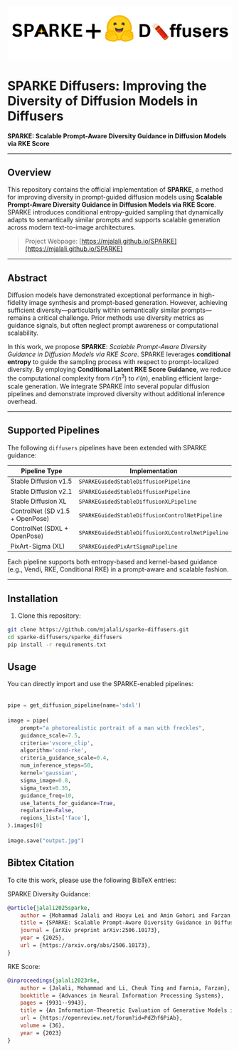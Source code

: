 ![SPARKE-diffusers](./sparke_diffusers_logo.png)

# SPARKE Diffusers: Improving the Diversity of Diffusion Models in Diffusers

**SPARKE: Scalable Prompt-Aware Diversity Guidance in Diffusion Models via RKE Score**

---

## Overview

This repository contains the official implementation of **SPARKE**, a method for improving diversity in prompt-guided diffusion models using **Scalable Prompt-Aware Diversity Guidance in Diffusion Models via RKE Score**. SPARKE introduces conditional entropy-guided sampling that dynamically adapts to semantically similar prompts and supports scalable generation across modern text-to-image architectures.

> Project Webpage: [https://mjalali.github.io/SPARKE](https://mjalali.github.io/SPARKE)

---

## Abstract

Diffusion models have demonstrated exceptional performance in high-fidelity image synthesis and prompt-based generation. However, achieving sufficient diversity—particularly within semantically similar prompts—remains a critical challenge. Prior methods use diversity metrics as guidance signals, but often neglect prompt awareness or computational scalability.

In this work, we propose **SPARKE**: _Scalable Prompt-Aware Diversity Guidance in Diffusion Models via RKE Score_. SPARKE leverages **conditional entropy** to guide the sampling process with respect to prompt-localized diversity. By employing **Conditional Latent RKE Score Guidance**, we reduce the computational complexity from $\mathcal{O}(n^3)$ to $\mathcal{O}(n)$, enabling efficient large-scale generation. We integrate SPARKE into several popular diffusion pipelines and demonstrate improved diversity without additional inference overhead.

---

## Supported Pipelines

The following `diffusers` pipelines have been extended with SPARKE guidance:

| Pipeline Type                             | Implementation                                    |
|------------------------------------------|---------------------------------------------------|
| Stable Diffusion v1.5                    | `SPARKEGuidedStableDiffusionPipeline`             |
| Stable Diffusion v2.1                    | `SPARKEGuidedStableDiffusionPipeline`             |
| Stable Diffusion XL                      | `SPARKEGuidedStableDiffusionXLPipeline`           |
| ControlNet (SD v1.5 + OpenPose)          | `SPARKEGuidedStableDiffusionControlNetPipeline`   |
| ControlNet (SDXL + OpenPose)             | `SPARKEGuidedStableDiffusionXLControlNetPipeline` |
| PixArt-Sigma (XL)                        | `SPARKEGuidedPixArtSigmaPipeline`                 |

Each pipeline supports both entropy-based and kernel-based guidance (e.g., Vendi, RKE, Conditional RKE) in a prompt-aware and scalable fashion.

---

## Installation

1. Clone this repository:
```bash
git clone https://github.com/mjalali/sparke-diffusers.git
cd sparke-diffusers/sparke_diffusers
pip install -r requirements.txt
```

## Usage

You can directly import and use the SPARKE-enabled pipelines:

```python

pipe = get_diffusion_pipeline(name='sdxl')

image = pipe(
    prompt="a photorealistic portrait of a man with freckles",
    guidance_scale=7.5,
    criteria='vscore_clip',
    algorithm='cond-rke',
    criteria_guidance_scale=0.4,
    num_inference_steps=50,
    kernel='gaussian',
    sigma_image=0.8,
    sigma_text=0.35,
    guidance_freq=10,
    use_latents_for_guidance=True,
    regularize=False,
    regions_list=['face'],
).images[0]

image.save("output.jpg")
```

## Bibtex Citation
To cite this work, please use the following BibTeX entries:

SPARKE Diversity Guidance:
```bibtex
@article{jalali2025sparke,
    author = {Mohammad Jalali and Haoyu Lei and Amin Gohari and Farzan Farnia},
    title = {SPARKE: Scalable Prompt-Aware Diversity Guidance in Diffusion Models via RKE Score},
    journal = {arXiv preprint arXiv:2506.10173},
    year = {2025},
    url = {https://arxiv.org/abs/2506.10173},
}
```

RKE Score:
```bibtex
@inproceedings{jalali2023rke,
    author = {Jalali, Mohammad and Li, Cheuk Ting and Farnia, Farzan},
    booktitle = {Advances in Neural Information Processing Systems},
    pages = {9931--9943},
    title = {An Information-Theoretic Evaluation of Generative Models in Learning Multi-modal Distributions},
    url = {https://openreview.net/forum?id=PdZhf6PiAb},
    volume = {36},
    year = {2023}
}
```
